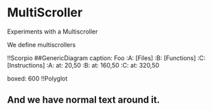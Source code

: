 # MultiScroller

Experiments with a Multiscroller

We define multiscrollers

!!Scorpio
##GenericDiagram
caption: Foo
:A: [Files]
:B: [Functions]
:C: [Instructions]
:A: at: 20,50
:B: at: 160,50
:C: at: 320,50

boxed: 600
!!Polyglot
## And we have normal text around it.
